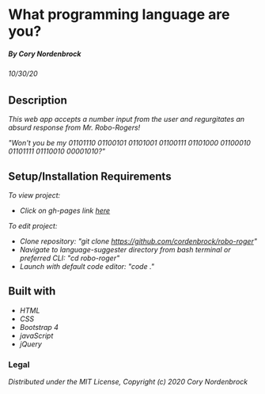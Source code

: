 # What programming language are you?

##### By Cory Nordenbrock
###### 10/30/20

## Description

_This web app accepts a number input from the user and regurgitates an absurd response from Mr. Robo-Rogers!_

_"Won't you be my 01101110 01100101 01101001 01100111 01101000 01100010 01101111 01110010 00001010?"_ 


## Setup/Installation Requirements

_To view project:_
* _Click on gh-pages link [here](https://cordenbrock.github.io/robo-roger/)_

_To edit project:_

* _Clone repository: "git clone https://github.com/cordenbrock/robo-roger"_
* _Navigate to language-suggester directory from bash terminal or preferred CLI: "cd robo-roger"_
* _Launch with default code editor: "code ."_


## Built with

* _HTML_
* _CSS_
* _Bootstrap 4_
* _javaScript_
* _jQuery_


### Legal

_Distributed under the MIT License, Copyright (c) 2020 Cory Nordenbrock_
